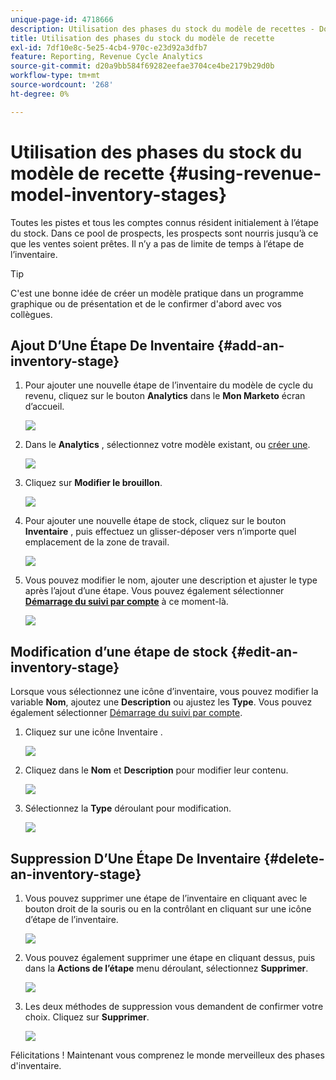 ```yaml
---
unique-page-id: 4718666
description: Utilisation des phases du stock du modèle de recettes - Documents Marketo - Documentation du produit
title: Utilisation des phases du stock du modèle de recette
exl-id: 7df10e8c-5e25-4cb4-970c-e23d92a3dfb7
feature: Reporting, Revenue Cycle Analytics
source-git-commit: d20a9bb584f69282eefae3704ce4be2179b29d0b
workflow-type: tm+mt
source-wordcount: '268'
ht-degree: 0%

---
```


# Utilisation des phases du stock du modèle de recette {#using-revenue-model-inventory-stages}

Toutes les pistes et tous les comptes connus résident initialement à l’étape du stock. Dans ce pool de prospects, les prospects sont nourris jusqu’à ce que les ventes soient prêtes. Il n’y a pas de limite de temps à l’étape de l’inventaire.

>[!TIP]
>
>C&#39;est une bonne idée de créer un modèle pratique dans un programme graphique ou de présentation et de le confirmer d&#39;abord avec vos collègues.

## Ajout D’Une Étape De Inventaire {#add-an-inventory-stage}

1. Pour ajouter une nouvelle étape de l’inventaire du modèle de cycle du revenu, cliquez sur le bouton **Analytics** dans le **Mon Marketo** écran d’accueil.

   ![](assets/image2015-4-27-11-3a54-3a41.png)

1. Dans le **Analytics** , sélectionnez votre modèle existant, ou [créer une](/help/marketo/product-docs/reporting/revenue-cycle-analytics/revenue-cycle-models/create-a-new-revenue-model.md).

   ![](assets/image2015-4-27-14-3a31-3a53.png)

1. Cliquez sur **Modifier le brouillon**.

   ![](assets/image2015-4-27-12-3a10-3a49.png)

1. Pour ajouter une nouvelle étape de stock, cliquez sur le bouton **Inventaire** , puis effectuez un glisser-déposer vers n’importe quel emplacement de la zone de travail.

   ![](assets/image2015-4-28-13-3a9-3a37.png)

1. Vous pouvez modifier le nom, ajouter une description et ajuster le type après l’ajout d’une étape. Vous pouvez également sélectionner **[Démarrage du suivi par compte](/help/marketo/product-docs/reporting/revenue-cycle-analytics/revenue-cycle-models/start-tracking-by-account-in-the-revenue-modeler.md)** à ce moment-là.

   ![](assets/image2015-4-27-13-3a29-3a2.png)

## Modification d’une étape de stock {#edit-an-inventory-stage}

Lorsque vous sélectionnez une icône d’inventaire, vous pouvez modifier la variable **Nom**, ajoutez une **Description** ou ajustez les **Type**. Vous pouvez également sélectionner [Démarrage du suivi par compte](/help/marketo/product-docs/reporting/revenue-cycle-analytics/revenue-cycle-models/start-tracking-by-account-in-the-revenue-modeler.md).

1. Cliquez sur une icône Inventaire .

   ![](assets/image2015-4-27-15-3a55-3a10.png)

1. Cliquez dans le **Nom** et **Description** pour modifier leur contenu.

   ![](assets/image2015-4-27-13-3a34-3a58.png)

1. Sélectionnez la **Type** déroulant pour modification.

   ![](assets/image2015-4-27-13-3a36-3a52.png)

## Suppression D’Une Étape De Inventaire {#delete-an-inventory-stage}

1. Vous pouvez supprimer une étape de l’inventaire en cliquant avec le bouton droit de la souris ou en la contrôlant en cliquant sur une icône d’étape de l’inventaire.

   ![](assets/image2015-4-28-13-3a0-3a20.png)

1. Vous pouvez également supprimer une étape en cliquant dessus, puis dans la **Actions de l’étape** menu déroulant, sélectionnez **Supprimer**.

   ![](assets/image2015-4-28-13-3a1-3a17.png)

1. Les deux méthodes de suppression vous demandent de confirmer votre choix. Cliquez sur **Supprimer**.

   ![](assets/image2015-4-28-13-3a5-3a26.png)

Félicitations ! Maintenant vous comprenez le monde merveilleux des phases d&#39;inventaire.

